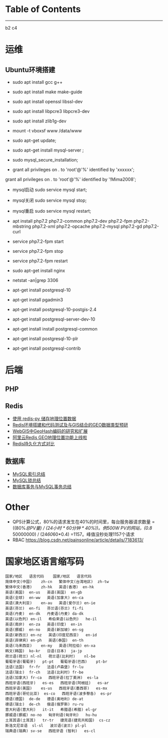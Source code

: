 # Table of Contents

---


b2 c4

# 运维

## Ubuntu环境搭建
* sudo apt install gcc g++ 
* sudo apt install make make-guide

* sudo apt install openssl libssl-dev  
* sudo apt install libpcre3 libpcre3-dev   
* sudo apt install zlib1g-dev  


* mount -t vboxsf www /data/www

* sudo apt-get update;
* sudo apt-get install mysql-server ;
* sudo mysql_secure_installation;

* grant all privileges on *.* to 'root'@'%' identified by 'xxxxxx';


grant all privileges on *.* to 'root'@'%' identified by '!Mima2008';

* mysql启动 sudo service mysql start;
* mysql关闭 sudo service mysql stop;
* mysql重启 sudo service mysql restart;

* apt install php7.2 php7.2-common php7.2-dev php7.2-fpm php7.2-mbstring php7.2-xml php7.2-opcache php7.2-mysql php7.2-gd php7.2-curl
* service php7.2-fpm start
* service php7.2-fpm stop
* service php7.2-fpm restart

* sudo apt-get install nginx

* netstat -an|grep 3306


* apt-get install postgresql-10
* apt-get install pgadmin3
* apt-get install postgresql-10-postgis-2.4
* apt-get install postgresql-server-dev-10
* apt-get install install postgresql-common
* apt-get install postgresql-10-plr
* apt-get install postgresql-contrib

# 后端

## PHP

## Redis
* [使用 redis-py 储存地理位置数据](https://zhuanlan.zhihu.com/p/22067024)
* [Redis环境搭建和代码测试及与GIS结合的GEO数据类型预研](http://www.cnblogs.com/naaoveGIS/p/6728459.html)
* [WebGIS中GeoHash编码的研究和扩展](http://www.cnblogs.com/naaoveGIS/p/5164187.html)
* [阿里云Redis GEO地理位置功能上线啦](https://yq.aliyun.com/articles/62844)
* [Redis持久化方式对比](http://www.cnblogs.com/wupeixuan/p/8667335.html)



## 数据库
* [MySQL索引总结](https://zhuanlan.zhihu.com/p/29118331)
* [MySQL锁总结](https://zhuanlan.zhihu.com/p/29150809)
* [数据库事务与MySQL事务总结](https://zhuanlan.zhihu.com/p/29166694)



# Other
* QPS计算公式，80%的请求发生在40%的时间里，每台服务器请求数量 = ((80%*总PV量) / (24小时 * 60分钟 * 40%))。例500W PV的网站，(0.8* 50000000) / (24*60*60*0.4) =1157。峰值没秒处理1157个请求
* RBAC https://blog.csdn.net/painsonline/article/details/7183613/



# 国家地区语言缩写码

    国家/地区	语言代码	国家/地区	语言代码
    简体中文(中国)	zh-cn	繁体中文(台湾地区)	zh-tw
    繁体中文(香港)	zh-hk	英语(香港)	en-hk
    英语(美国)	en-us	英语(英国)	en-gb
    英语(全球)	en-ww	英语(加拿大)	en-ca
    英语(澳大利亚)	en-au	英语(爱尔兰)	en-ie
    英语(芬兰)	en-fi	芬兰语(芬兰)	fi-fi
    英语(丹麦)	en-dk	丹麦语(丹麦)	da-dk
    英语(以色列)	en-il	希伯来语(以色列)	he-il
    英语(南非)	en-za	英语(印度)	en-in
    英语(挪威)	en-no	英语(新加坡)	en-sg
    英语(新西兰)	en-nz	英语(印度尼西亚)	en-id
    英语(菲律宾)	en-ph	英语(泰国)	en-th
    英语(马来西亚)	en-my	英语(阿拉伯)	en-xa
    韩文(韩国)	ko-kr	日语(日本)	ja-jp
    荷兰语(荷兰)	nl-nl	荷兰语(比利时)	nl-be
    葡萄牙语(葡萄牙)	pt-pt	葡萄牙语(巴西)	pt-br
    法语(法国)	fr-fr	法语(卢森堡)	fr-lu
    法语(瑞士)	fr-ch	法语(比利时)	fr-be
    法语(加拿大)	fr-ca	西班牙语(拉丁美洲)	es-la
    西班牙语(西班牙)	es-es	西班牙语(阿根廷)	es-ar
    西班牙语(美国)	es-us	西班牙语(墨西哥)	es-mx
    西班牙语(哥伦比亚)	es-co	西班牙语(波多黎各)	es-pr
    德语(德国)	de-de	德语(奥地利)	de-at
    德语(瑞士)	de-ch	俄语(俄罗斯)	ru-ru
    意大利语(意大利)	it-it	希腊语(希腊)	el-gr
    挪威语(挪威)	no-no	匈牙利语(匈牙利)	hu-hu
    土耳其语(土耳其)	tr-tr	捷克语(捷克共和国)	cs-cz
    斯洛文尼亚语	sl-sl	波兰语(波兰)	pl-pl
    瑞典语(瑞典)	sv-se	西班牙语 (智利)	es-cl


